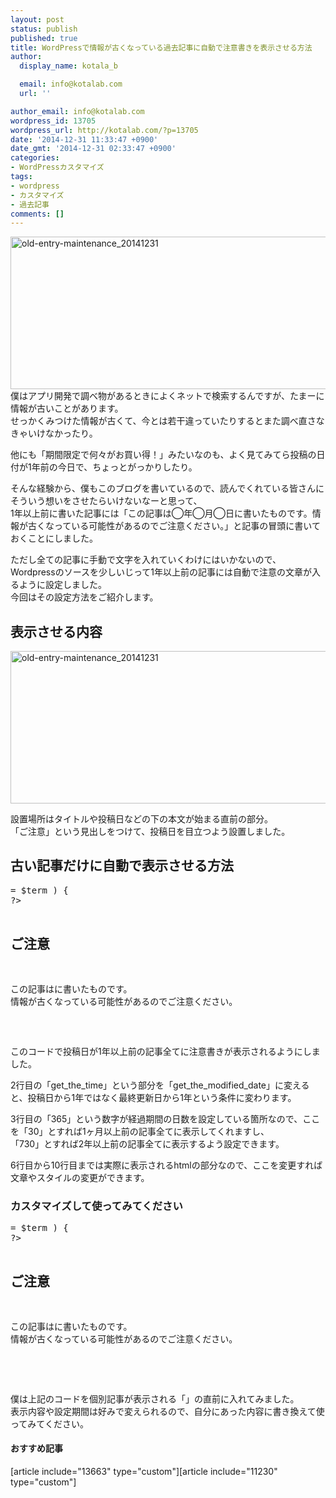 ```yaml
---
layout: post
status: publish
published: true
title: WordPressで情報が古くなっている過去記事に自動で注意書きを表示させる方法
author:
  display_name: kotala_b

  email: info@kotalab.com
  url: ''

author_email: info@kotalab.com
wordpress_id: 13705
wordpress_url: http://kotalab.com/?p=13705
date: '2014-12-31 11:33:47 +0900'
date_gmt: '2014-12-31 02:33:47 +0900'
categories:
- WordPressカスタマイズ
tags:
- wordpress
- カスタマイズ
- 過去記事
comments: []
---
```

<p><img src="http://kotalab.com/wp-content/uploads/old-entry-maintenance_20141231-780x244.png" alt="old-entry-maintenance_20141231" width="780" height="244" class="aligncenter size-large wp-image-13708" /><br />
僕はアプリ開発で調べ物があるときによくネットで検索するんですが、たまーに情報が古いことがあります。<br />
せっかくみつけた情報が古くて、今とは若干違っていたりするとまた調べ直さなきゃいけなかったり。</p>
<p>他にも「期間限定で何々がお買い得！」みたいなのも、よく見てみてら投稿の日付が1年前の今日で、ちょっとがっかりしたり。</p>
<p>そんな経験から、僕もこのブログを書いているので、読んでくれている皆さんにそういう想いをさせたらいけないなーと思って、<br />
<span class="b">1年以上前に書いた記事には「この記事は◯年◯月◯日に書いたものです。情報が古くなっている可能性があるのでご注意ください。」と記事の冒頭に書いておくことにしました。</span></p>
<p>ただし全ての記事に手動で文字を入れていくわけにはいかないので、Wordpressのソースを少しいじって1年以上前の記事には自動で注意の文章が入るように設定しました。<br />
今回はその設定方法をご紹介します。<br />
<!--more--></p>
<h2>表示させる内容</h2>
<p><img src="http://kotalab.com/wp-content/uploads/old-entry-maintenance_20141231-780x244.png" alt="old-entry-maintenance_20141231" width="780" height="244" class="aligncenter size-large wp-image-13708" /></p>
<p>設置場所はタイトルや投稿日などの下の本文が始まる直前の部分。<br />
「ご注意」という見出しをつけて、投稿日を目立つよう設置しました。</p>
<h2>古い記事だけに自動で表示させる方法</h2>
<pre class="lang:default decode:true " ><?php
$days = (date('U') - get_the_time('U'))/(24*60*60);
$term = 365;
if ($days >= $term ) {
?>
<div class="oneyearsago">
<h2>ご注意</h2>
<p>この記事は<span class="b"><?php the_time('Y年n月j日') ?></span>に書いたものです。
情報が古くなっている可能性があるのでご注意ください。</p>
</div>
<?php } ?></pre>
<p>このコードで投稿日が1年以上前の記事全てに注意書きが表示されるようにしました。</p>
<p>2行目の「get_the_time」という部分を「get_the_modified_date」に変えると、投稿日から1年ではなく最終更新日から1年という条件に変わります。</p>
<p>3行目の「365」という数字が経過期間の日数を設定している箇所なので、ここを「30」とすれば1ヶ月以上前の記事全てに表示してくれますし、<br />
「730」とすれば2年以上前の記事全てに表示するよう設定できます。</p>
<p>6行目から10行目までは実際に表示されるhtmlの部分なので、ここを変更すれば文章やスタイルの変更ができます。</p>
<h3>カスタマイズして使ってみてください</h3>
<pre class="lang:default decode:true " ><?php
$days = (date('U') - get_the_time('U'))/(24*60*60);
$term = 365;
if ($days >= $term ) {
?>
<div class="oneyearsago">
<h2>ご注意</h2>
<p>この記事は<span class="b"><?php the_time('Y年n月j日') ?></span>に書いたものです。
情報が古くなっている可能性があるのでご注意ください。</p>
</div>
<?php } ?>
<?php the_content(); ?></pre>
<p>僕は上記のコードを個別記事が表示される「<?php the_content(); ?>」の直前に入れてみました。<br />
表示内容や設定期間は好みで変えられるので、自分にあった内容に書き換えて使ってみてください。</p>
<h4 class="rel">おすすめ記事</h4>
<p>[article include="13663" type="custom"][article include="11230" type="custom"]</p>
<div class="clear"></div>
